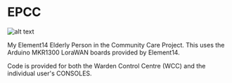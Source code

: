 # EPCC

![alt text](https://github.com/726f64/EPCC/blob/masterEPCC_Logo.jpg)

My Element14 Elderly Person in the Community Care Project. This uses the Arduino MKR1300 LoraWAN boards provided by Element14. 

Code is provided for both the Warden Control Centre (WCC) and the individual user's CONSOLES.
